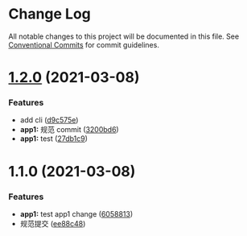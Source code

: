 # Change Log

All notable changes to this project will be documented in this file.
See [Conventional Commits](https://conventionalcommits.org) for commit guidelines.

# [1.2.0](https://github.com/Tony-Liuduan/micro-demo/compare/v1.1.0...v1.2.0) (2021-03-08)


### Features

* add cli ([d9c575e](https://github.com/Tony-Liuduan/micro-demo/commit/d9c575eaf09de1570428b4d2c24bcdb8b8939c21))
* **app1:** 规范 commit ([3200bd6](https://github.com/Tony-Liuduan/micro-demo/commit/3200bd64b4d35a43e31850c3d7f592ac164a8d14))
* **app1:** test ([27db1c9](https://github.com/Tony-Liuduan/micro-demo/commit/27db1c911fbce28124403df9353a7a469ce319c3))





# 1.1.0 (2021-03-08)


### Features

* **app1:** test app1 change ([6058813](https://github.com/Tony-Liuduan/micro-demo/commit/605881304cb67ca79e003ade6ea8f1a393d3e1f5))
* 规范提交 ([ee88c48](https://github.com/Tony-Liuduan/micro-demo/commit/ee88c489989c4872556805d0337182a848cd7427))
